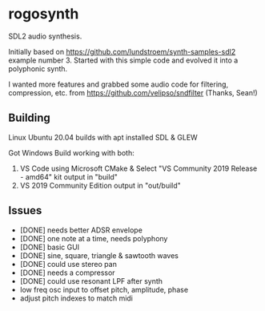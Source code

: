 # rogosynth

SDL2 audio synthesis.

Initially based on https://github.com/lundstroem/synth-samples-sdl2 example number 3.  Started with this simple code and evolved it into a polyphonic synth.

I wanted more features and grabbed some audio code for filtering, compression, etc. from https://github.com/velipso/sndfilter (Thanks, Sean!)

## Building

Linux Ubuntu 20.04 builds with apt installed SDL & GLEW

Got Windows Build working with both:
1) VS Code using Microsoft CMake & Select "VS Community 2019 Release - amd64" kit
   output in "build"
2) VS 2019 Community Edition
   output in "out/build"

## Issues
- [DONE] needs better ADSR envelope
- [DONE] one note at a time, needs polyphony
- [DONE] basic GUI
- [DONE] sine, square, triangle & sawtooth waves
- [DONE] could use stereo pan
- [DONE] needs a compressor
- [DONE] could use resonant LPF after synth
- low freq osc input to offset pitch, amplitude, phase
- adjust pitch indexes to match midi 
